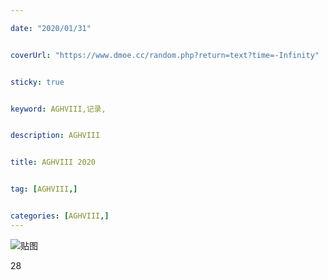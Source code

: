 ```yaml
---

date: "2020/01/31"


coverUrl: "https://www.dmoe.cc/random.php?return=text?time=-Infinity"


sticky: true


keyword: AGHVIII,记录,


description: AGHVIII


title: AGHVIII 2020


tag: [AGHVIII,]


categories: [AGHVIII,]
---
```

![贴图]()

28